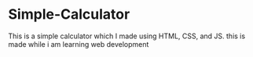 # Simple-Calculator
This is a simple calculator which I made using HTML, CSS, and JS.
this is made while i am learning web development 
